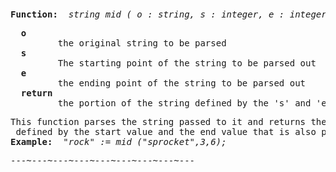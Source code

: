 <div class="mw-parser-output"><p><br />
<span id="bfmid"></span>
</p>
<pre><b>Function:</b>  <i>string mid ( o&#160;: string, s&#160;: integer, e&#160;: integer );</i>
</pre>
<pre>  <b>o</b>
         the original string to be parsed
  <b>s</b>
         The starting point of the string to be parsed out
  <b>e</b>
         the ending point of the string to be parsed out
  <b>return</b>
         the portion of the string defined by the 's' and 'e' values
</pre>
<pre>This function parses the string passed to it and returns the portion of the string
 defined by the start value and the end value that is also passed to the function.
<b>Example:</b>  <i>"rock"&#160;:= mid ("sprocket",3,6);</i>
</pre>
<pre>---~---~---~---~---~---~---~---~---
</pre></div>